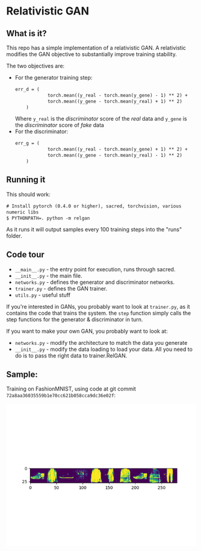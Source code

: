 # Relativistic GAN

## What is it?

This repo has a simple implementation of a relativistic GAN.
A relativistic modifies the GAN objective to substantially improve training stability.

The two objectives are:

 - For the generator training step:
    ```
    err_d = (
                torch.mean((y_real - torch.mean(y_gene) - 1) ** 2) +
                torch.mean((y_gene - torch.mean(y_real) + 1) ** 2)
        )
    ```
    Where `y_real` is the *discriminator* score of the *real* data and `y_gene` is the 
    *discriminator* score of *fake* data
 - For the discriminator:
    ```
    err_g = (
                torch.mean((y_real - torch.mean(y_gene) + 1) ** 2) +
                torch.mean((y_gene - torch.mean(y_real) - 1) ** 2)
        )
    ```
    
## Running it

This should work:

```
# Install pytorch (0.4.0 or higher), sacred, torchvision, various numeric libs
$ PYTHONPATH=. python -m relgan
```

As it runs it will output samples every 100 training steps into the "runs" folder.

## Code tour

 - `__main__.py` - the entry point for execution, runs through sacred.
 - `__init__.py` - the main file.
 - `networks.py` - defines the generator and discriminator networks.
 - `trainer.py` - defines the GAN trainer. 
 - `utils.py` - useful stuff
 
If you're interested in GANs, you probably want to look at `trainer.py`, as it 
contains the code that trains the system. the `step` function simply calls
the step functions for the generator & discriminator in turn.

If you want to make your own GAN, you probably want to look at:

 - `networks.py` - modify the architecture to match the data you generate
 - `__init__.py` - modify the data loading to load your data. All you need to do 
   is to pass the right data to trainer.RelGAN.


## Sample:
Training on FashionMNIST, using code at git commit `72a8aa36035559b1e70cc621b058cca9dc36e02f`:

![Sample](step_049900.png) 